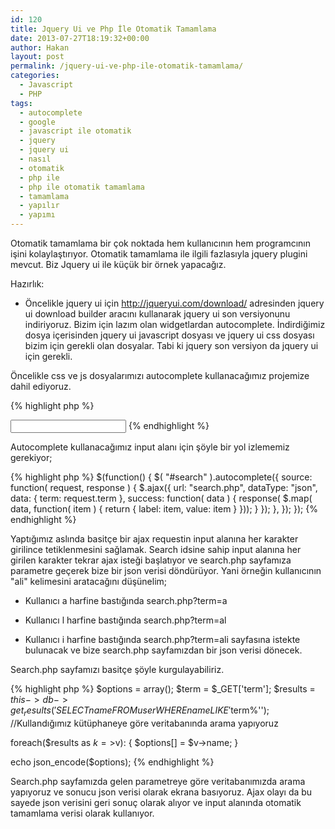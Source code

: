 ```yaml
---
id: 120
title: Jquery Ui ve Php İle Otomatik Tamamlama
date: 2013-07-27T18:19:32+00:00
author: Hakan
layout: post
permalink: /jquery-ui-ve-php-ile-otomatik-tamamlama/
categories:
  - Javascript
  - PHP
tags:
  - autocomplete
  - google
  - javascript ile otomatik
  - jquery
  - jquery ui
  - nasıl
  - otomatik
  - php ile
  - php ile otomatik tamamlama
  - tamamlama
  - yapılır
  - yapımı
---
```

Otomatik tamamlama bir çok noktada hem kullanıcının hem programcının işini kolaylaştırıyor. Otomatik tamamlama ile ilgili fazlasıyla jquery plugini mevcut. Biz Jquery ui ile küçük bir örnek yapacağız.

Hazırlık:

- Öncelikle jquery ui için http://jqueryui.com/download/ adresinden jquery ui download builder aracını kullanarak jquery ui son versiyonunu indiriyoruz. Bizim için lazım olan widgetlardan autocomplete. İndirdiğimiz dosya içerisinden jquery ui javascript dosyası ve jquery ui css dosyası bizim için gerekli olan dosyalar. Tabi ki jquery son versiyon da jquery ui için gerekli.<!--more-->

Öncelikle css ve js dosyalarımızı autocomplete kullanacağımız projemize dahil ediyoruz.

{% highlight php %}
<link rel="stylesheet" type="text/css" href="css/jquery-ui-1.10.3.custom.css">
<script type="text/javascript" src="js/jquery-ui-1.10.3.custom.min.js"></script>
<input type="text" id="search" name="search" >
{% endhighlight %}

Autocomplete kullanacağımız input alanı için şöyle bir yol izlememiz gerekiyor;

{% highlight php %} 
$(function() { 
    $( "#search" ).autocomplete({
      source: function( request, response ) {
        $.ajax({
          url: "search.php",
          dataType: "json",
          data: {
		term: request.term
          },
          success: function( data ) {
            response( $.map( data, function( item ) {
              return {
                label: item,
                value: item
              }
            }));
          }
        });
      },
    });
});
{% endhighlight %} 
    

Yaptığımız aslında basitçe bir ajax requestin input alanına her karakter girilince tetiklenmesini sağlamak. Search idsine sahip input alanına her girilen karakter tekrar ajax isteği başlatıyor ve search.php sayfamıza parametre geçerek bize bir json verisi döndürüyor. Yani örneğin kullanıcının "ali" kelimesini aratacağını düşünelim;

- Kullanıcı a harfine bastığında search.php?term=a
  
- Kullanıcı l harfine bastığında search.php?term=al
  
- Kullanıcı i harfine bastığında search.php?term=ali sayfasına istekte bulunacak ve bize search.php sayfamızdan bir json verisi dönecek. 

Search.php sayfamızı basitçe şöyle kurgulayabiliriz.

{% highlight php %} 
$options = array();
$term    = $_GET['term'];
$results = $this->db->get_results('SELECT name FROM user WHERE name LIKE '$term%''); //Kullandığımız kütüphaneye göre veritabanında arama yapıyoruz

foreach($results as $k=>$v):
{
   $options[] = $v->name;
}

echo json_encode($options);
{% endhighlight %}

Search.php sayfamızda gelen parametreye göre veritabanımızda arama yapıyoruz ve sonucu json verisi olarak ekrana basıyoruz. Ajax olayı da bu sayede json verisini geri sonuç olarak alıyor ve input alanında otomatik tamamlama verisi olarak kullanıyor.
